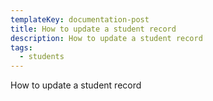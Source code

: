 ```yaml
---
templateKey: documentation-post
title: How to update a student record
description: How to update a student record
tags:
  - students
---
```

How to update a student record
